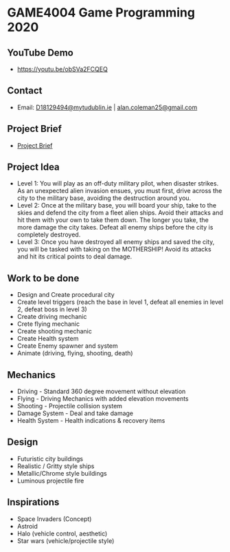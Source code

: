 # GAME4004 Game Programming 2020

## YouTube Demo
- https://youtu.be/obSVa2FCQEQ

## Contact
* Email:  D18129494@mytudublin.ie | alan.coleman25@gmail.com

## Project Brief
- [Project Brief](https://drive.google.com/open?id=1-92K9HQPE5HhxVSYHcNwUxniUWW5Kp6v)

## Project Idea
- Level 1: You will play as an off-duty military pilot, when disaster strikes. As an unexpected alien invasion ensues, you must first, drive across the city to the military base, avoiding the destruction around you.
- Level 2: Once at the military base, you will board your ship, take to the skies and defend the city from a fleet alien ships. Avoid their attacks and hit them with your own to take them down. The longer you take, the more damage the city takes. Defeat all enemy ships before the city is completely destroyed.
- Level 3: Once you have destroyed all enemy ships and saved the city, you will be tasked with taking on the MOTHERSHIP! Avoid its attacks and hit its critical points to deal damage.

## Work to be done
- Design and Create procedural city
- Create level triggers (reach the base in level 1, defeat all enemies in level 2, defeat boss in level 3)
- Create driving mechanic
- Crete flying mechanic
- Create shooting mechanic
- Create Health system
- Create Enemy spawner and system
- Animate (driving, flying, shooting, death)

## Mechanics
- Driving - Standard 360 degree movement without elevation
- Flying - Driving Mechanics with added elevation movements
- Shooting - Projectile collision system
- Damage System - Deal and take damage
- Health System - Health indications & recovery items

## Design
- Futuristic city buildings
- Realistic / Gritty style ships
- Metallic/Chrome style buildings
- Luminous projectile fire

## Inspirations
- Space Invaders (Concept)
- Astroid
- Halo (vehicle control, aesthetic)
- Star wars (vehicle/projectile style)
